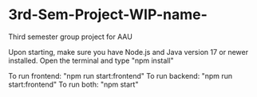 # 3rd-Sem-Project-WIP-name-
Third semester group project for AAU

Upon starting, make sure you have Node.js and Java version 17 or newer installed. 
Open the terminal and type "npm install"


To run frontend: "npm run start:frontend"
To run backend: "npm run start:frontend"
To run both: "npm start"

